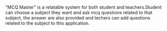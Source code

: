 "MCQ Master" is a relatable system for both student and teachers.Student can choose a subject they want and ask mcq questions related to that subject, the answer are also provided and techers can add questions related to the subject to this application.
